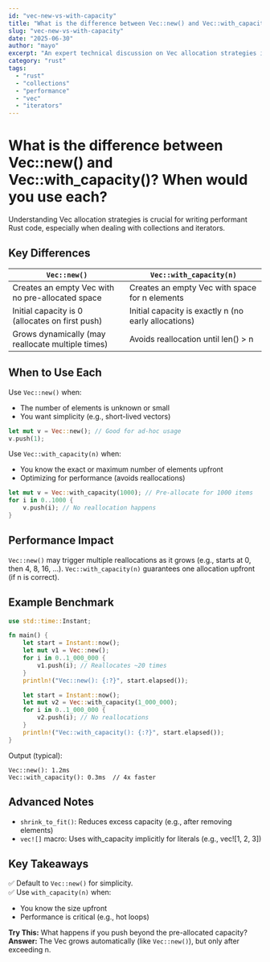 ```yaml
---
id: "vec-new-vs-with-capacity"
title: "What is the difference between Vec::new() and Vec::with_capacity()? When would you use each?"
slug: "vec-new-vs-with-capacity"
date: "2025-06-30"
author: "mayo"
excerpt: "An expert technical discussion on Vec allocation strategies in Rust, comparing Vec::new() and Vec::with_capacity() for optimal performance."
category: "rust"
tags:
  - "rust"
  - "collections"
  - "performance"
  - "vec"
  - "iterators"
---
```


# What is the difference between Vec::new() and Vec::with_capacity()? When would you use each?

Understanding Vec allocation strategies is crucial for writing performant Rust code, especially when dealing with collections and iterators.

## Key Differences

| `Vec::new()` | `Vec::with_capacity(n)` |
|--------------|-------------------------|
| Creates an empty Vec with no pre-allocated space | Creates an empty Vec with space for n elements |
| Initial capacity is 0 (allocates on first push) | Initial capacity is exactly n (no early allocations) |
| Grows dynamically (may reallocate multiple times) | Avoids reallocation until len() > n |

## When to Use Each

Use `Vec::new()` when:
- The number of elements is unknown or small
- You want simplicity (e.g., short-lived vectors)

```rust
let mut v = Vec::new(); // Good for ad-hoc usage
v.push(1);
```

Use `Vec::with_capacity(n)` when:
- You know the exact or maximum number of elements upfront
- Optimizing for performance (avoids reallocations)

```rust
let mut v = Vec::with_capacity(1000); // Pre-allocate for 1000 items
for i in 0..1000 {
    v.push(i); // No reallocation happens
}
```

## Performance Impact

`Vec::new()` may trigger multiple reallocations as it grows (e.g., starts at 0, then 4, 8, 16, ...).
`Vec::with_capacity(n)` guarantees one allocation upfront (if n is correct).

## Example Benchmark

```rust
use std::time::Instant;

fn main() {
    let start = Instant::now();
    let mut v1 = Vec::new();
    for i in 0..1_000_000 {
        v1.push(i); // Reallocates ~20 times
    }
    println!("Vec::new(): {:?}", start.elapsed());

    let start = Instant::now();
    let mut v2 = Vec::with_capacity(1_000_000);
    for i in 0..1_000_000 {
        v2.push(i); // No reallocations
    }
    println!("Vec::with_capacity(): {:?}", start.elapsed());
}
```

Output (typical):
```
Vec::new(): 1.2ms
Vec::with_capacity(): 0.3ms  // 4x faster
```

## Advanced Notes

- `shrink_to_fit()`: Reduces excess capacity (e.g., after removing elements)
- `vec![]` macro: Uses with_capacity implicitly for literals (e.g., vec![1, 2, 3])

## Key Takeaways

✅ Default to `Vec::new()` for simplicity.  
✅ Use `with_capacity(n)` when:
- You know the size upfront
- Performance is critical (e.g., hot loops)

**Try This:** What happens if you push beyond the pre-allocated capacity?  
**Answer:** The Vec grows automatically (like `Vec::new()`), but only after exceeding n.
